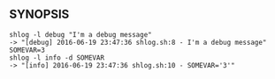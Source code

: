 ## SYNOPSIS

    shlog -l debug "I'm a debug message"
    -> "[debug] 2016-06-19 23:47:36 shlog.sh:8 - I'm a debug message"
    SOMEVAR=3
    shlog -l info -d SOMEVAR
    -> "[info] 2016-06-19 23:47:36 shlog.sh:10 - SOMEVAR='3'"

